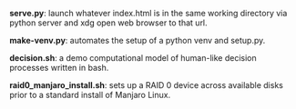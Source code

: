 **serve.py**: launch whatever index.html is in the same working directory via python server and xdg open web browser to that url.

**make-venv.py**: automates the setup of a python venv and setup.py.

**decision.sh**: a demo computational model of human-like decision processes written in bash.

**raid0_manjaro_install.sh**: sets up a RAID 0 device across available disks prior to a standard install of Manjaro Linux.
